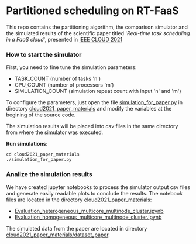 # Partitioned scheduling on RT-FaaS

This repo contains the partitioning algorithm, the comparison simulator and the simulated results of the scientific paper titled '_Real-time task scheduling in a FaaS cloud_', presented in [IEEE CLOUD 2021](https://conferences.computer.org/cloud/2021/) 

### How to start the simulator

First, you need to fine tune the simulation parameters: 
  * TASK_COUNT (number of tasks 'n')
  * CPU_COUNT (number of processors 'm')
  * SIMULATION_COUNT (simulation repeat count with input 'n' and 'm')

To configure the parameters, just open the file [simulation_for_paper.py](https://github.com/hsnlab/partitioned_scheduling_on_RT-FaaS/blob/main/cloud2021_paper_materials/simulation_for_paper.py) in directory [cloud2021_paper_materials](https://github.com/hsnlab/partitioned_scheduling_on_RT-FaaS/tree/main/cloud2021_paper_materials) and modify the variables at the begining of the source code.

The simulation results will be placed into _csv_ files in the same directory from where the simulator was executed.

**Run simulations:**
```
cd cloud2021_paper_materials
./simulation_for_paper.py
```

### Analize the simulation results

We have created jupyter notebooks to process the simulator output csv files and generate easily readable plots to conclude the results.
The notebook files are located in the directory [cloud2021_paper_materials](https://github.com/hsnlab/partitioned_scheduling_on_RT-FaaS/tree/main/cloud2021_paper_materials):
  * [Evaluation_heterogeneous_multicore_multinode_cluster.ipynb](https://github.com/hsnlab/partitioned_scheduling_on_RT-FaaS/blob/main/cloud2021_paper_materials/Evaluation_heterogeneous_multicore_multinode_cluster.ipynb)
  * [Evaluation_homogeneous_multicore_multinode_cluster.ipynb](https://github.com/hsnlab/partitioned_scheduling_on_RT-FaaS/blob/main/cloud2021_paper_materials/Evaluation_homogeneous_multicore_multinode_cluster.ipynb)
  
  
The simulated data from the paper are located in directory [cloud2021_paper_materials/dataset_paper](https://github.com/hsnlab/partitioned_scheduling_on_RT-FaaS/tree/main/cloud2021_paper_materials/dataset_paper).
